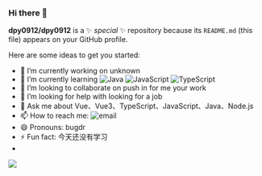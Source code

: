 ### Hi there 👋


**dpy0912/dpy0912** is a ✨ _special_ ✨ repository because its `README.md` (this file) appears on your GitHub profile.

Here are some ideas to get you started:

- 🔭 I’m currently working on unknown
- 🌱 I’m currently learning <img src="https://img.shields.io/github/languages/top/dpy0912/dpy0912?label=Java" alt="Java"> <img src="https://img.shields.io/github/languages/top/dpy0912/dpy0912?label=JavaScript" alt="JavaScript"> <img src="https://img.shields.io/github/languages/top/dpy0912/dpy0912?label=TypeScript" alt="TypeScript">
- 👯 I’m looking to collaborate on push in for me your work
- 🤔 I’m looking for help with looking for a job
- 💬 Ask me about Vue、Vue3、TypeScript、JavaScript、Java、Node.js
- 📫 How to reach me: <img src="https://img.shields.io/badge/%E8%81%94%E7%B3%BB%E6%88%91-dupyi0912%40gmail.com-blue" alt="email">
- 😄 Pronouns: bugdr
- ⚡ Fun fact: 今天还没有学习
- 
![](https://github-readme-stats.vercel.app/api?username=dpy0912)
